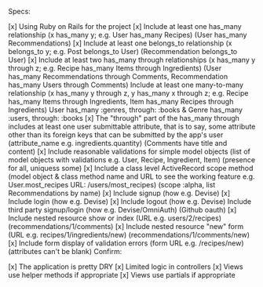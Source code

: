Specs:

 [x] Using Ruby on Rails for the project
 [x] Include at least one has_many relationship (x has_many y; e.g. User has_many Recipes) (User has_many Recommendations)
 [x] Include at least one belongs_to relationship (x belongs_to y; e.g. Post belongs_to User) (Recommendation belongs_to User)
 [x] Include at least two has_many through relationships (x has_many y through z; e.g. Recipe has_many Items through Ingredients) (User has_many Recommendations through Comments, Recommendation has_many Users through Comments)
 Include at least one many-to-many relationship (x has_many y through z, y has_many x through z; e.g. Recipe has_many Items through Ingredients, Item has_many Recipes through Ingredients) User has_many :genres, through: :books & Genre has_many :users, through: :books
 [x] The "through" part of the has_many through includes at least one user submittable attribute, that is to say, some attribute other than its foreign keys that can be submitted by the app's user (attribute_name e.g. ingredients.quantity) (Comments have title and content)
 [x] Include reasonable validations for simple model objects (list of model objects with validations e.g. User, Recipe, Ingredient, Item) (presence for all, uniquess some)
 [x] Include a class level ActiveRecord scope method (model object & class method name and URL to see the working feature e.g. User.most_recipes URL: /users/most_recipes) (scope :alpha, list Recommendations by name)
 [x] Include signup (how e.g. Devise)
 [x] Include login (how e.g. Devise)
 [x] Include logout (how e.g. Devise)
 Include third party signup/login (how e.g. Devise/OmniAuth) (Github oauth)
 [x] Include nested resource show or index (URL e.g. users/2/recipes) (recommendations/1/comments)
 [x] Include nested resource "new" form (URL e.g. recipes/1/ingredients/new) (recommendations/1/comments/new)
 [x] Include form display of validation errors (form URL e.g. /recipes/new) (attributes can't be blank)
Confirm:

 [x] The application is pretty DRY
 [x] Limited logic in controllers
 [x] Views use helper methods if appropriate
 [x] Views use partials if appropriate
